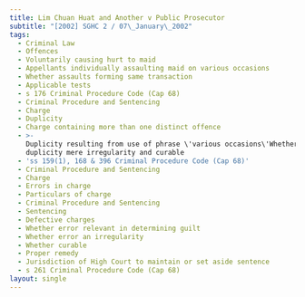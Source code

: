 ```yaml
---
title: Lim Chuan Huat and Another v Public Prosecutor
subtitle: "[2002] SGHC 2 / 07\_January\_2002"
tags:
  - Criminal Law
  - Offences
  - Voluntarily causing hurt to maid
  - Appellants individually assaulting maid on various occasions
  - Whether assaults forming same transaction
  - Applicable tests
  - s 176 Criminal Procedure Code (Cap 68)
  - Criminal Procedure and Sentencing
  - Charge
  - Duplicity
  - Charge containing more than one distinct offence
  - >-
    Duplicity resulting from use of phrase \'various occasions\'Whether
    duplicity mere irregularity and curable
  - 'ss 159(1), 168 & 396 Criminal Procedure Code (Cap 68)'
  - Criminal Procedure and Sentencing
  - Charge
  - Errors in charge
  - Particulars of charge
  - Criminal Procedure and Sentencing
  - Sentencing
  - Defective charges
  - Whether error relevant in determining guilt
  - Whether error an irregularity
  - Whether curable
  - Proper remedy
  - Jurisdiction of High Court to maintain or set aside sentence
  - s 261 Criminal Procedure Code (Cap 68)
layout: single
---
```


